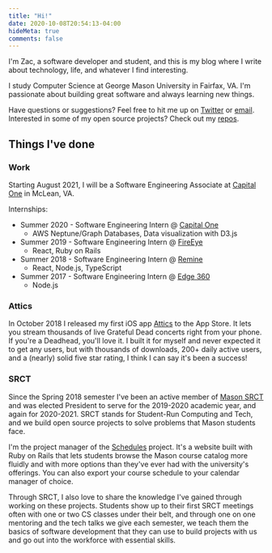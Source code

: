 ```yaml
---
title: "Hi!"
date: 2020-10-08T20:54:13-04:00
hideMeta: true
comments: false
---
```


I'm Zac, a software developer and student, and this is
my blog where I write about technology, life, and whatever I find
interesting.

I study Computer Science at George Mason University in Fairfax,
VA. I'm passionate about building great software and always learning new things.

Have questions or suggestions? Feel free to hit me up on
[Twitter](https://twitter.com/_zacwood) or
[email](mailto:zac.wood@hey.com). Interested in some of my open
source projects? Check out my [repos](https://github.com/zacwood9).

## Things I've done

### Work

Starting August 2021, I will be a Software Engineering Associate at [Capital One](https://capitalone.com) in McLean, VA.

Internships:

- Summer 2020 - Software Engineering Intern @ [Capital One](https://capitalone.com)
  - AWS Neptune/Graph Databases, Data visualization with D3.js
- Summer 2019 - Software Engineering Intern @ [FireEye](https://www.fireeye.com/)
  - React, Ruby on Rails
- Summer 2018 - Software Engineering Intern @ [Remine](https://www.remine.com/info/index.html)
  - React, Node.js, TypeScript
- Summer 2017 - Software Engineering Intern @ [Edge 360](https://www.edge360.com/)
  - Node.js

### Attics

In October 2018 I released my first iOS app
[Attics](https://apps.apple.com/us/app/attics/id1434981632) to the App
Store. It lets you stream thousands of live Grateful Dead concerts
right from your phone. If you're a Deadhead, you'll love it. I built
it for myself and never expected it to get any users, but with
thousands of downloads, 200+ daily active users, and a (nearly) solid
five star rating, I think I can say it's been a success!

### SRCT

Since the Spring 2018 semester I've been an active member of [Mason
SRCT](https://srct.gmu.edu) and was elected President to
serve for the 2019-2020 academic year, and again for 2020-2021. SRCT stands for Student-Run
Computing and Tech, and we build open source projects to solve
problems that Mason students face.

I'm the project manager of the [Schedules](https://schedules.gmu.edu)
project. It's a website built with Ruby on Rails that lets
students browse the Mason course catalog more fluidly and with more
options than they've ever had with the university's offerings. You can
also export your course schedule to your calendar manager of choice.

Through SRCT, I also love to share the knowledge I've gained through working on these projects.
Students show up to their first SRCT meetings often with
one or two CS classes under their belt, and through one on one
mentoring and the tech talks we give each semester, we teach them
the basics of software development that they can use to build
projects with us and go out into the workforce with essential skills.
